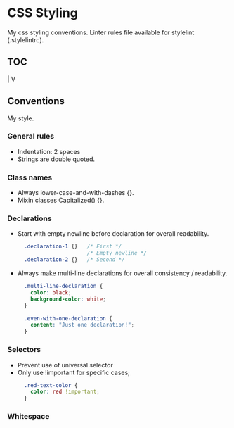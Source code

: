 # CSS Styling

My css styling conventions. Linter rules file available for stylelint (.stylelintrc).



## TOC
 |
 V


## Conventions

My style.

### General rules

* Indentation: 2 spaces
* Strings are double quoted.


### Class names
* Always lower-case-and-with-dashes {}.
* Mixin classes Capitalized() {}.


### Declarations
* Start with empty newline before declaration for overall readability.
  ```css
    .declaration-1 {}   /* First */
                        /* Empty newline */
    .declaration-2 {}   /* Second */
  ```
* Always make multi-line declarations for overall consistency / readability.
  ```css
    .multi-line-declaration {
      color: black;
      background-color: white;
    }

    .even-with-one-declaration {
      content: "Just one declaration!";
    }
  ```


### Selectors
* Prevent use of universal selector
* Only use !important for specific cases;
  ```css
    .red-text-color {
      color: red !important;
    }
  ```


### Whitespace
